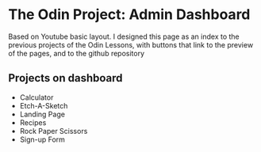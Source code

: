 # The Odin Project: Admin Dashboard

Based on Youtube basic layout. I designed this page as an index to the previous projects of the Odin Lessons,
with buttons that link to the preview of the pages, and to the github repository


## Projects on dashboard

* Calculator
* Etch-A-Sketch
* Landing Page
* Recipes
* Rock Paper Scissors
* Sign-up Form
